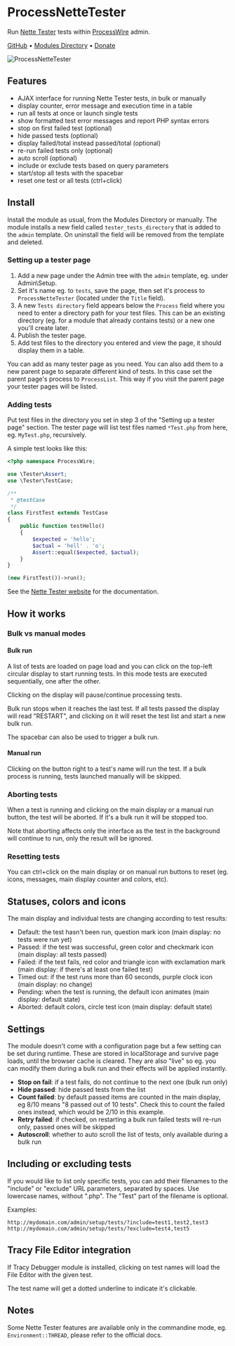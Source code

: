 ProcessNetteTester
================

Run [Nette Tester](https://tester.nette.org/) tests within [ProcessWire](http://processwire.com/) admin.

[GitHub](https://github.com/rolandtoth/ProcessNetteTester) • [Modules Directory](https://modules.processwire.com/modules/process-nette-tester/) • [Donate](https://www.paypal.me/rolandtothpal/5)

![ProcessNetteTester](https://rolandtoth.hu/pic/pw/processnettetester-v006.png "ProcessNetteTester")

## Features

- AJAX interface for running Nette Tester tests, in bulk or manually
- display counter, error message and execution time in a table
- run all tests at once or launch single tests
- show formatted test error messages and report PHP syntax errors
- stop on first failed test (optional)
- hide passed tests (optional)
- display failed/total instead passed/total (optional)
- re-run failed tests only (optional)
- auto scroll (optional)
- include or exclude tests based on query parameters
- start/stop all tests with the spacebar
- reset one test or all tests (ctrl+click)

## Install

Install the module as usual, from the Modules Directory or manually. The module installs a new field called `tester_tests_directory` that is added to the `admin` template. On uninstall the field will be removed from the template and deleted.

### Setting up a tester page

1. Add a new page under the Admin tree with the `admin` template, eg. under Admin\Setup.
2. Set it's name eg. to `tests`, save the page, then set it's process to `ProcessNetteTester` (located under the `Title` field).
3. A new `Tests directory` field appears below the `Process` field where you need to enter a directory path for your test files. This can be an existing directory (eg. for a module that already contains tests) or a new one you'll create later.
4. Publish the tester page.
5. Add test files to the directory you entered and view the page, it should display them in a table.

You can add as many tester page as you need. You can also add them to a new parent page to separate different kind of tests. In this case set the parent page's process to `ProcessList`. This way if you visit the parent page your tester pages will be listed.

### Adding tests

Put test files in the directory you set in step 3 of the "Setting up a tester page" section. The tester page will list test files named `*Test.php` from here, eg. `MyTest.php`, recursively.

A simple test looks like this:

```php
<?php namespace ProcessWire;

use \Tester\Assert;
use \Tester\TestCase;

/**
 * @testCase
 */
class FirstTest extends TestCase
{
    public function testHello()
    {
        $expected = 'hello';
        $actual = 'hell' . 'o';
        Assert::equal($expected, $actual);
    }
}

(new FirstTest())->run();
```


See the [Nette Tester website](https://tester.nette.org) for the documentation.

## How it works

### Bulk vs manual modes

#### Bulk run

A list of tests are loaded on page load and you can click on the top-left circular display to start running tests. In this mode tests are executed sequentially, one after the other.

Clicking on the display will pause/continue processing tests.

Bulk run stops when it reaches the last test. If all tests passed the display will read "RESTART", and clicking on it will reset the test list and start a new bulk run.

The spacebar can also be used to trigger a bulk run.

#### Manual run

Clicking on the button right to a test's name will run the test. If a bulk process is running, tests launched manually will be skipped.

### Aborting tests

When a test is running and clicking on the main display or a manual run button, the test will be aborted. If it's a bulk run it will be stopped too.

Note that aborting affects only the interface as the test in the background will continue to run, only the result will be ignored.

### Resetting tests

You can ctrl+click on the main display or on manual run buttons to reset (eg. icons, messages, main display counter and colors, etc).

## Statuses, colors and icons

The main display and individual tests are changing according to test results:

- Default: the test hasn't been run, question mark icon (main display: no tests were run yet)
- Passed: if the test was successful, green color and checkmark icon (main display: all tests passed)
- Failed: if the test fails, red color and triangle icon with exclamation mark (main display: if there's at least one failed test)
- Timed out: if the test runs more than 60 seconds, purple clock icon (main display: no change)
- Pending: when the test is running, the default icon animates (main display: default state)
- Aborted: default colors, circle test icon (main display: default state)

## Settings

The module doesn't come with a configuration page but a few setting can be set during runtime. These are stored in localStorage and survive page loads, until the browser cache is cleared. They are also "live" so eg. you can modify them during a bulk run and their effects will be applied instantly.

- **Stop on fail**: if a test fails, do not continue to the next one (bulk run only)
- **Hide passed**: hide passed tests from the list
- **Count failed**: by default passed items are counted in the main display, eg 8/10 means "8 passed out of 10 tests". Check this to count the failed ones instead, which would be 2/10 in this example.
- **Retry failed**: if checked, on restarting a bulk run failed tests will re-run only, passed ones will be skipped
- **Autoscroll**: whether to auto scroll the list of tests, only available during a bulk run

## Including or excluding tests

If you would like to list only specific tests, you can add their filenames to the "include" or "exclude" URL parameters, separated by spaces. Use lowercase names, without ".php". The "Test" part of the filename is optional.

Examples:

```
http://mydomain.com/admin/setup/tests/?include=test1,test2,test3
http://mydomain.com/admin/setup/tests/?exclude=test4,test5
```

## Tracy File Editor integration

If Tracy Debugger module is installed, clicking on test names will load the File Editor with the given test.

The test name will get a dotted underline to indicate it's clickable.


## Notes

Some Nette Tester features are available only in the commandine mode, eg. `Environment::THREAD`, please refer to the official docs.